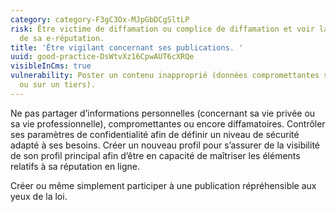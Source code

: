 ```yaml
---
category: category-F3gC3Ox-MJpGbDCgSltLP
risk: Être victime de diffamation ou complice de diffamation et voir la dégradation
  de sa e-réputation.
title: 'Être vigilant concernant ses publications. '
uuid: good-practice-DsWtvXz16CpwAUT6cXRQe
visibleInCms: true
vulnerability: Poster un contenu inapproprié (données compromettantes sur soi-même
  ou sur un tiers).
---
```


Ne pas partager d’informations personnelles (concernant sa vie privée ou sa vie professionnelle), compromettantes ou encore diffamatoires. Contrôler ses paramètres de confidentialité afin de définir un niveau de sécurité adapté à ses besoins. Créer un nouveau profil pour s’assurer de la visibilité de son profil principal afin d’être en capacité de maîtriser les éléments relatifs à sa réputation en ligne. 

Créer ou même simplement participer à une publication répréhensible aux yeux de la loi.